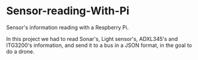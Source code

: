 # Sensor-reading-With-Pi

Sensor's information reading with a Respberry Pi.

In this project we had to read Sonar's, Light sensor's, ADXL345's and ITG3200's information, and send it to a bus in a JSON format, in the goal to do a drone.  
